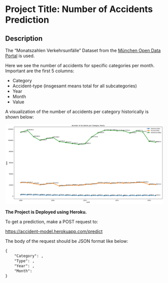 # Project Title: Number of Accidents Prediction 

## Description

The “Monatszahlen Verkehrsunfälle” Dataset from the [München Open Data Portal](https://www.opengov-muenchen.de/dataset/monatszahlen-verkehrsunfaelle/resource/40094bd6-f82d-4979-949b-26c8dc00b9a7) is used. 

Here we see the number of accidents for specific categories per month. Important are the first 5 columns:

- Category
- Accident-type (insgesamt means total for all subcategories)
- Year
- Month
- Value

A visualization of the number of accidents per category historically is shown below:

![Plot of Number of Accidents per Category Yearly](history.jpg)

**The Project is Deployed using Heroku.**

To get a prediction, make a POST request to: 

https://accident-model.herokuapp.com/predict

The body of the request should be JSON format like below:
```
{
    "Category": ,
    "Type": ,
    "Year": ,
    "Month":
}
```

